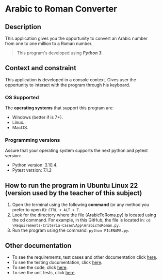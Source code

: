 # Arabic to Roman Converter
## **Description**
This application gives you the opportunity to convert an Arabic number from one to one million to a Roman number.
> This program's developed using _**Python 3**_.
## **Context and constraint** ##
This application is developed in a console context. Gives user the opportunity to interact with the program through his keyboard. 
### **OS Supported**
The **operating systems** that support this program are:
* Windows (better if is 7+).
* Linux.
* MacOS.
### **Programming versions**
Assure that your operating system supports the next python and pytest version:
* Python version: 3.10.4.
* Pytest version: 7.1.2

## **How to run the program in Ubuntu Linux 22 (version used by the teacher of this subject)**
1. Open the terminal using the following **command** (or any method you prefer to open it): ```CTRL + ALT + T```.
2. Look for the directory where the file (ArabicToRoma.py) is located using the cd command. For example, in this GitHub, the file is located in: 
```cd \Requirements-Criteria-Cases\App\ArabicToRoman.py```. 
3. Run the program using the command: ```python FILENAME.py```.

## **Other documentation**
* To see the requirements, test cases and other documentation click [here](/Requirements-Criteria-Cases\Docs\Requirements-Criteria-Cases.md).
* To see the testing documentation, click [here](/Requirements-Criteria-Cases\Docs\Testing.md).
* To see the code, click [here](Requirements-Criteria-Cases\App\ArabicToRoman.py).
* To see the unit tests, click [here](/Requirements-Criteria-Cases\Docs\Testing.md).